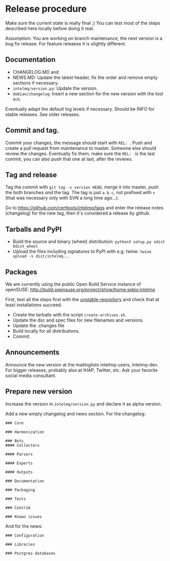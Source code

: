 # Release procedure

Make sure the current state is really final ;)
You can test most of the steps described here locally before doing it real.

Assumption: You are working on branch maintenance, the next version is a bug fix release. For feature releaese it is slightly different.

## Documentation

 * CHANGELOG.MD and
 * NEWS.MD: Update the latest header, fix the order and remove empty sections if necessary.
 * `intelmq/version.py`: Update the version.
 * `debian/changelog`: Insert a new section for the new version with the tool `dch`.

Eventually adapt the default log levels if necessary. Should be INFO for stable releases. See older releases.

## Commit and tag.
Commit your changes, the message should start with `REL: `. Push and create a pull request from maintenance to master. Someone else should review the changes. Eventually fix them, make sure the `REL: ` is the last commit, you can also push that one at last, after the reviews.

## Tag and release

Tag the commit with `git tag -s version HEAD`, merge it into master, push the both branches *and* the tag. The tag is just `a.b.c`, not prefixed with `v` (that was necessary only with SVN a long time ago...).

Go to https://github.com/certtools/intelmq/tags and enter the release notes (changelog) for the new tag, then it's considered a release by github.

## Tarballs and PyPI

 * Build the source and binary (wheel) distribution: `python3 setup.py sdist bdist_wheel`
 * Upload the files including signatures to PyPI with e.g. twine: `twine upload -s dist/intelmq...`

## Packages
We are currently using the public Open Build Service instance of openSUSE: http://build.opensuse.org/project/show/home:sebix:intelmq

First, test all the steps first with the [unstable-repository](http://build.opensuse.org/project/show/home:sebix:intelmq:unstable) and check that at least installations succeed.

 * Create the tarballs with the script `create-archives.sh`.
 * Update the dsc and spec files for new filenames and versions.
 * Update the .changes file
 * Build locally for all distributions.
 * Commit.

## Announcements

Announce the new version at the mailinglists intelmq-users, intelmq-dev.
For bigger releases, probably also at IHAP, Twitter, etc. Ask your favorite social media consultant.

## Prepare new version

Increase the version in `intelmq/version.py` and declare it as alpha version.

Add a new empty changelog and news section. For the changelog:

```
### Core

### Harmonization

### Bots
#### Collectors

#### Parsers

#### Experts

#### Outputs

### Documentation

### Packaging

### Tests

### Contrib

### Known issues
```
And for the news:

```
### Configuration

### Libraries

### Postgres databases
```
